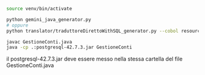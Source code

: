 
```bash
source venv/bin/activate

python gemini_java_generator.py
# oppure
python translator/traduttoreDirettoWithSQL_generator.py --cobol resources/cobol/payroll_system_cobol.cbl --sql resources/sql/payroll_schema.sql

javac GestioneConti.java
java -cp .:postgresql-42.7.3.jar GestioneConti
```
il postgresql-42.7.3.jar deve essere messo nella stessa cartella del file GestioneConti.java